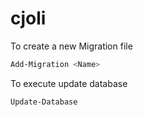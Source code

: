 # cjoli

To create a new Migration file
```sh
Add-Migration <Name>
```

To execute update database
```sh
Update-Database
```